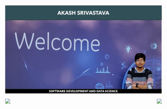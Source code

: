 ![Cover](https://github.com/AkashSrivastava1721/AkashSrivastava1721/blob/main/Cover_Akash.jpg)

<img align="left" src="https://github-readme-stats.vercel.app/api/?username=AkashSrivastava1721&count_private=true&show_icons=true&theme=radical&hide=issues"/>
<img align="right" src="https://github-readme-stats.vercel.app/api/top-langs/?username=AkashSrivastava1721&show_icons=true&theme=radical&&layout=compact"/>

